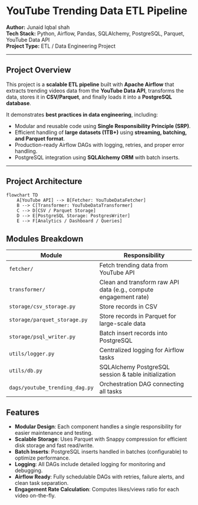 # YouTube Trending Data ETL Pipeline

**Author:** Junaid Iqbal shah  
**Tech Stack:** Python, Airflow, Pandas, SQLAlchemy, PostgreSQL, Parquet, YouTube Data API  
**Project Type:** ETL / Data Engineering Project  

---

## Project Overview

This project is a **scalable ETL pipeline** built with **Apache Airflow** that extracts trending videos data from the **YouTube Data API**, transforms the data, stores it in **CSV/Parquet**, and finally loads it into a **PostgreSQL database**.  

It demonstrates **best practices in data engineering**, including:

- Modular and reusable code using **Single Responsibility Principle (SRP)**.  
- Efficient handling of **large datasets (1TB+)** using **streaming, batching, and Parquet format**.  
- Production-ready Airflow DAGs with logging, retries, and proper error handling.  
- PostgreSQL integration using **SQLAlchemy ORM** with batch inserts.  

---

## Project Architecture

```mermaid
flowchart TD
    A[YouTube API] --> B[Fetcher: YouTubeDataFetcher]
    B --> C[Transformer: YouTubeDataTransformer]
    C --> D[CSV / Parquet Storage]
    D --> E[PostgreSQL Storage: PostgresWriter]
    E --> F[Analytics / Dashboard / Queries]
```

## Modules Breakdown

| Module                         | Responsibility                                                   |
| ------------------------------ | ---------------------------------------------------------------- |
| `fetcher/`                     | Fetch trending data from YouTube API                             |
| `transformer/`                 | Clean and transform raw API data (e.g., compute engagement rate) |
| `storage/csv_storage.py`       | Store records in CSV                                             |
| `storage/parquet_storage.py`   | Store records in Parquet for large-scale data                    |
| `storage/psql_writer.py`       | Batch insert records into PostgreSQL                             |
| `utils/logger.py`              | Centralized logging for Airflow tasks                            |
| `utils/db.py`                  | SQLAlchemy PostgreSQL session & table initialization             |
| `dags/youtube_trending_dag.py` | Orchestration DAG connecting all tasks                           |

## Features

- **Modular Design**: Each component handles a single responsibility for easier maintenance and testing.  
- **Scalable Storage**: Uses Parquet with Snappy compression for efficient disk storage and fast read/write.  
- **Batch Inserts**: PostgreSQL inserts handled in batches (configurable) to optimize performance.  
- **Logging**: All DAGs include detailed logging for monitoring and debugging.  
- **Airflow Ready**: Fully schedulable DAGs with retries, failure alerts, and clean task separation.  
- **Engagement Rate Calculation**: Computes likes/views ratio for each video on-the-fly.  


